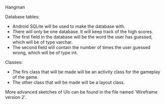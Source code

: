 Hangman

Database tables:
*   Android SQLite will be used to make the database with.
*   There will only be one database. It will keep track of the high scores. 
*   The first field in the database will be the word the user has guessed, which will be of type varchar.
*   The second field will contain the number of times the user guessed wrong, which will be of type int.

Classes:
*   The firs class that will be made will be an activity class for the gameplay of the game.
*   The other class that will be made will be a layout class.

More advanced sketches of UIs can be found in the file named 'Wireframe version 2'.
